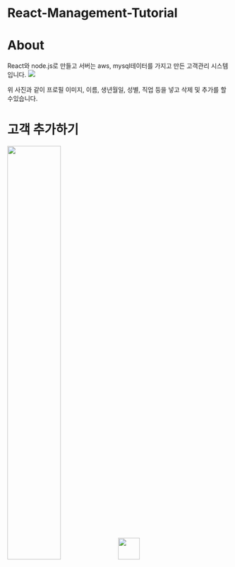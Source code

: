 # React-Management-Tutorial

# About
React와 node.js로 만들고 서버는 aws, mysql테이터를 가지고 만든 고객관리 시스템 입니다.
<img src="https://user-images.githubusercontent.com/60978437/93300197-51f02500-f831-11ea-895e-d8d01e6f9a19.png"/>

위 사진과 같이 프로필 이미지, 이름, 생년월일, 성별, 직업 등을 넣고 삭제 및 추가를 할수있습니다.

# 고객 추가하기
<img display="block" float="left" width= "49%" src="https://user-images.githubusercontent.com/60978437/93632831-f4bec400-fa28-11ea-9495-3eda877abd0a.gif">

<img display="block" float="left" width= "49" src="https://user-images.githubusercontent.com/60978437/93665908-14033300-fab5-11ea-879e-3f314089a882.png">
